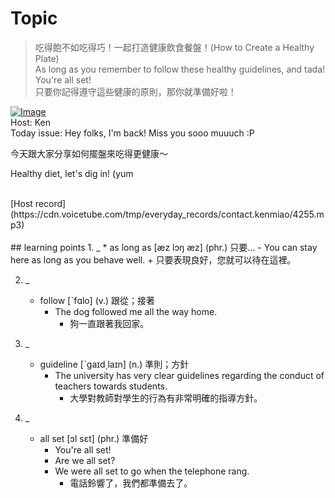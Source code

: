 # Topic

> 吃得飽不如吃得巧！一起打造健康飲食餐盤！(How to Create a Healthy Plate) <br>
> As long as you remember to follow these healthy guidelines, and tada! You're all set! <br>
> 只要你記得遵守這些健康的原則，那你就準備好啦！ <br>

[![Image](https://cdn.voicetube.com/assets/thumbnails/Gmh_xMMJ2Pw.jpg)](https://www.youtube.com/embed/Gmh_xMMJ2Pw?rel=0&showinfo=0&cc_load_policy=0&controls=1&autoplay=1&iv_load_policy=3&playsinline=1&wmode=transparent&start=110&end=117&enablejsapi=1&origin=https://tw.voicetube.com&widgetid=1)<br>
Host: Ken 
<br>Today issue: Hey folks, I'm back! Miss you sooo muuuch :P

今天跟大家分享如何擺盤來吃得更健康～

Healthy diet, let's dig in! (yum


<br>
[Host record](https://cdn.voicetube.com/tmp/everyday_records/contact.kenmiao/4255.mp3)
<br><br>
## learning points
1. _
	* as long as [æz lɔŋ æz] (phr.) 只要...
		- You can stay here as long as you behave well.
			+ 只要表現良好，您就可以待在這裡。

2. _
	* follow [ˋfɑlo] (v.) 跟從；接著
		- The dog followed me all the way home.
			+ 狗一直跟著我回家。

3. _
	* guideline [ˋgaɪd͵laɪn] (n.) 準則；方針
		- The university has very clear guidelines regarding the conduct of teachers towards students.
			+ 大學對教師對學生的行為有非常明確的指導方針。

4. _
	* all set [ɔl sɛt] (phr.) 準備好
		- You're all set!
		- Are we all set?
		- We were all set to go when the telephone rang.
			+ 電話鈴響了，我們都準備去了。
